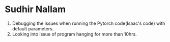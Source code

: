 # Sudhir Nallam
1. Debugging the issues when running the Pytorch code(Isaac's code) with default parameters.
2. Looking into issue of program hanging for more than 10hrs.
